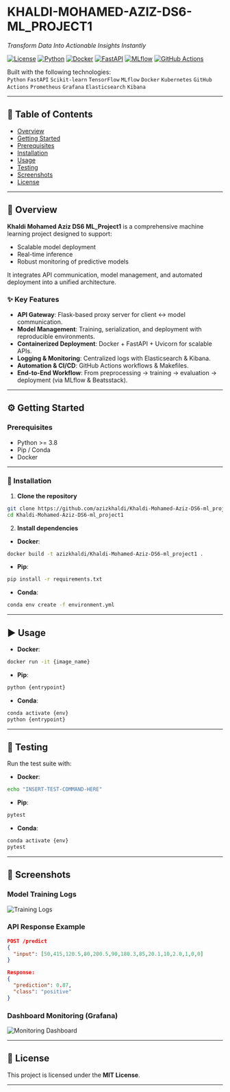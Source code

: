 # KHALDI-MOHAMED-AZIZ-DS6-ML_PROJECT1  

*Transform Data Into Actionable Insights Instantly*  

[![License](https://img.shields.io/badge/license-MIT-green)]()   [![Python](https://img.shields.io/badge/python-3.8%2B-blue)]()   [![Docker](https://img.shields.io/badge/docker-ready-blue)]()   [![FastAPI](https://img.shields.io/badge/FastAPI-0.95+-green)]()   [![MLflow](https://img.shields.io/badge/MLflow-2.0+-orange)]()   [![GitHub Actions](https://img.shields.io/badge/GitHub_Actions-CI/CD-blue)]()  

Built with the following technologies:  
`Python` `FastAPI` `Scikit-learn` `TensorFlow` `MLflow` `Docker` `Kubernetes` `GitHub Actions` `Prometheus` `Grafana` `Elasticsearch` `Kibana`  

---

## 📑 Table of Contents
- [Overview](#overview)  
- [Getting Started](#getting-started)  
- [Prerequisites](#prerequisites)  
- [Installation](#installation)  
- [Usage](#usage)  
- [Testing](#testing)  
- [Screenshots](#screenshots)  
- [License](#license)  

---

## 🚀 Overview
**Khaldi Mohamed Aziz DS6 ML_Project1** is a comprehensive machine learning project designed to support:  
- Scalable model deployment  
- Real-time inference  
- Robust monitoring of predictive models  

It integrates API communication, model management, and automated deployment into a unified architecture.  

### ✨ Key Features
- **API Gateway**: Flask-based proxy server for client ↔ model communication.  
- **Model Management**: Training, serialization, and deployment with reproducible environments.  
- **Containerized Deployment**: Docker + FastAPI + Uvicorn for scalable APIs.  
- **Logging & Monitoring**: Centralized logs with Elasticsearch & Kibana.  
- **Automation & CI/CD**: GitHub Actions workflows & Makefiles.  
- **End-to-End Workflow**: From preprocessing → training → evaluation → deployment (via MLflow & Beatsstack).  

---

## ⚙️ Getting Started  

### Prerequisites
- Python >= 3.8  
- Pip / Conda  
- Docker  

---

### 🔧 Installation  

1. **Clone the repository**  
```bash
git clone https://github.com/azizkhaldi/Khaldi-Mohamed-Aziz-DS6-ml_project1
cd Khaldi-Mohamed-Aziz-DS6-ml_project1
```

2. **Install dependencies**  

- **Docker**:  
```bash
docker build -t azizkhaldi/Khaldi-Mohamed-Aziz-DS6-ml_project1 .
```

- **Pip**:  
```bash
pip install -r requirements.txt
```

- **Conda**:  
```bash
conda env create -f environment.yml
```

---

## ▶️ Usage  

- **Docker**:  
```bash
docker run -it {image_name}
```

- **Pip**:  
```bash
python {entrypoint}
```

- **Conda**:  
```bash
conda activate {env}
python {entrypoint}
```

---

## 🧪 Testing  

Run the test suite with:  

- **Docker**:  
```bash
echo "INSERT-TEST-COMMAND-HERE"
```

- **Pip**:  
```bash
pytest
```

- **Conda**:  
```bash
conda activate {env}
pytest
```

---

## 📸 Screenshots  

### Model Training Logs  
![Training Logs](https://via.placeholder.com/800x400?text=Training+Logs)  

### API Response Example  
```json
POST /predict
{
  "input": [50,415,120.5,80,200.5,90,180.3,85,20.1,10,2.0,1,0,0]
}

Response:
{
  "prediction": 0.87,
  "class": "positive"
}
```

### Dashboard Monitoring (Grafana)  
![Monitoring Dashboard](https://via.placeholder.com/800x400?text=Grafana+Dashboard)  

---

## 📜 License
This project is licensed under the **MIT License**.  

---
